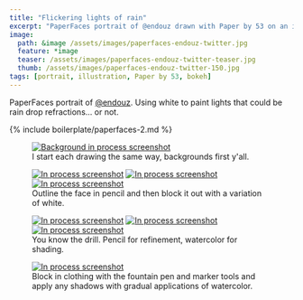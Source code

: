 ```yaml
---
title: "Flickering lights of rain"
excerpt: "PaperFaces portrait of @endouz drawn with Paper by 53 on an iPad."
image: 
  path: &image /assets/images/paperfaces-endouz-twitter.jpg 
  feature: *image
  teaser: /assets/images/paperfaces-endouz-twitter-teaser.jpg
  thumb: /assets/images/paperfaces-endouz-twitter-150.jpg
tags: [portrait, illustration, Paper by 53, bokeh]
---
```


PaperFaces portrait of [@endouz](http://twitter.com/endouz). Using white to paint lights that could be rain drop refractions… or not.

{% include boilerplate/paperfaces-2.md %}

<figure>
  <a href="{{ site.url }}/assets/images/paperfaces-endouz-process-1-lg.jpg"><img src="{{ site.url }}/assets/images/paperfaces-endouz-process-1-600.jpg" alt="Background in process screenshot"></a>
  <figcaption>I start each drawing the same way, backgrounds first y'all.</figcaption>
</figure>

<figure class="third">
  <a href="{{ site.url }}/assets/images/paperfaces-endouz-process-2-lg.jpg"><img src="{{ site.url }}/assets/images/paperfaces-endouz-process-2-600.jpg" alt="In process screenshot"></a>
  <a href="{{ site.url }}/assets/images/paperfaces-endouz-process-3-lg.jpg"><img src="{{ site.url }}/assets/images/paperfaces-endouz-process-3-600.jpg" alt="In process screenshot"></a>
  <a href="{{ site.url }}/assets/images/paperfaces-endouz-process-4-lg.jpg"><img src="{{ site.url }}/assets/images/paperfaces-endouz-process-4-600.jpg" alt="In process screenshot"></a>
  <figcaption>Outline the face in pencil and then block it out with a variation of white.</figcaption>
</figure>

<figure class="third">
  <a href="{{ site.url }}/assets/images/paperfaces-endouz-process-5-lg.jpg"><img src="{{ site.url }}/assets/images/paperfaces-endouz-process-5-600.jpg" alt="In process screenshot"></a>
  <a href="{{ site.url }}/assets/images/paperfaces-endouz-process-6-lg.jpg"><img src="{{ site.url }}/assets/images/paperfaces-endouz-process-6-600.jpg" alt="In process screenshot"></a>
  <a href="{{ site.url }}/assets/images/paperfaces-endouz-process-7-lg.jpg"><img src="{{ site.url }}/assets/images/paperfaces-endouz-process-7-600.jpg" alt="In process screenshot"></a>
  <figcaption>You know the drill. Pencil for refinement, watercolor for shading.</figcaption>
</figure>

<figure>
  <a href="{{ site.url }}/assets/images/paperfaces-endouz-process-8-lg.jpg"><img src="{{ site.url }}/assets/images/paperfaces-endouz-process-8-600.jpg" alt="In process screenshot"></a>
  <figcaption>Block in clothing with the fountain pen and marker tools and apply any shadows with gradual applications of watercolor.</figcaption>
</figure>
